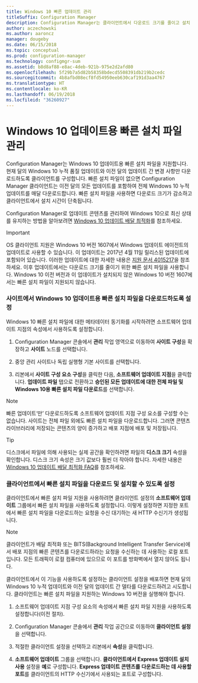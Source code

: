 ```yaml
---
title: Windows 10 빠른 업데이트 관리
titleSuffix: Configuration Manager
description: Configuration Manager는 클라이언트에서 다운로드 크기를 줄이고 설치 시간을 단축하는 Windows 10용 빠른 설치 파일을 지원합니다.
author: aczechowski
ms.author: aaroncz
manager: dougeby
ms.date: 06/15/2018
ms.topic: conceptual
ms.prod: configuration-manager
ms.technology: configmgr-sum
ms.assetid: b8d8af88-e8ac-4deb-921b-975e2d2afd80
ms.openlocfilehash: 5f29b7a5d82b58358bdecd5508391db219b2cedc
ms.sourcegitcommit: 4b8afbd08ecf8fd54950eeb630caf191d3aa4767
ms.translationtype: HT
ms.contentlocale: ko-KR
ms.lasthandoff: 06/19/2018
ms.locfileid: "36260927"
---
```

# <a name="manage-express-installation-files-for-windows-10-updates"></a>Windows 10 업데이트용 빠른 설치 파일 관리

Configuration Manager는 Windows 10 업데이트용 빠른 설치 파일을 지원합니다. 현재 달의 Windows 10 누적 품질 업데이트와 이전 달의 업데이트 간 변경 사항만 다운로드하도록 클라이언트를 구성합니다. 빠른 설치 파일이 없으면 Configuration Manager 클라이언트는 이전 달의 모든 업데이트를 포함하여 전체 Windows 10 누적 업데이트를 매달 다운로드합니다. 빠른 설치 파일을 사용하면 다운로드 크기가 감소하고 클라이언트에서 설치 시간이 단축됩니다.

Configuration Manager로 업데이트 콘텐츠를 관리하여 Windows 10으로 최신 상태를 유지하는 방법을 알아보려면 [Windows 10 업데이트 배달 최적화](/sccm/sum/deploy-use/optimize-windows-10-update-delivery)를 참조하세요.  


> [!IMPORTANT]  
> OS 클라이언트 지원은 Windows 10 버전 1607에서 Windows 업데이트 에이전트의 업데이트로 사용할 수 있습니다. 이 업데이트는 2017년 4월 11일 릴리스된 업데이트에 포함되어 있습니다. 이러한 업데이트에 대한 자세한 내용은 [지원 문서 4015217](http://support.microsoft.com/kb/4015217)을 참조하세요. 이후 업데이트에서는 다운로드 크기를 줄이기 위한 빠른 설치 파일을 사용합니다. Windows 10 이전 버전과 이 업데이트가 설치되지 않은 Windows 10 버전 1607에서는 빠른 설치 파일이 지원되지 않습니다.  


### <a name="enable-the-site-to-download-express-installation-files-for-windows-10-updates"></a>사이트에서 Windows 10 업데이트용 빠른 설치 파일을 다운로드하도록 설정
Windows 10 빠른 설치 파일에 대한 메타데이터 동기화를 시작하려면 소프트웨어 업데이트 지점의 속성에서 사용하도록 설정합니다.  

1. Configuration Manager 콘솔에서 **관리** 작업 영역으로 이동하여 **사이트 구성**을 확장하고 **사이트** 노드를 선택합니다.  

2. 중앙 관리 사이트나 독립 실행형 기본 사이트를 선택합니다.  

3. 리본에서 **사이트 구성 요소 구성**을 클릭한 다음, **소프트웨어 업데이트 지점**을 클릭합니다. **업데이트 파일** 탭으로 전환하고 **승인된 모든 업데이트에 대한 전체 파일 및 Windows 10용 빠른 설치 파일 다운로드**를 선택합니다.

> [!NOTE]    
> 빠른 업데이트‘만’ 다운로드하도록 소프트웨어 업데이트 지점 구성 요소를 구성할 수는 없습니다.  사이트는 전체 파일 외에도 빠른 설치 파일을 다운로드합니다. 그러면 콘텐츠 라이브러리에 저장되는 콘텐츠의 양이 증가하고 배포 지점에 배포 및 저장됩니다.

> [!Tip]  
> 디스크에서 파일에 의해 사용되는 실제 공간을 확인하려면 파일의 **디스크 크기** 속성을 확인합니다. 디스크 크기 속성은 크기 값보다 훨씬 더 작아야 합니다. 자세한 내용은 [Windows 10 업데이트 배달 최적화 FAQ](/sccm/sum/deploy-use/optimize-windows-10-update-delivery#bkmk_faq)를 참조하세요.  


### <a name="enable-clients-to-download-and-install-express-installation-files"></a>클라이언트에서 빠른 설치 파일을 다운로드 및 설치할 수 있도록 설정
클라이언트에서 빠른 설치 파일 지원을 사용하려면 클라이언트 설정의 **소프트웨어 업데이트** 그룹에서 빠른 설치 파일을 사용하도록 설정합니다. 이렇게 설정하면 지정한 포트에서 빠른 설치 파일을 다운로드하는 요청을 수신 대기하는 새 HTTP 수신기가 생성됩니다.

> [!NOTE]    
> 클라이언트가 배달 최적화 또는 BITS(Background Intelligent Transfer Service)에서 배포 지점의 빠른 콘텐츠를 다운로드하라는 요청을 수신하는 데 사용하는 로컬 포트입니다. 모든 트래픽이 로컬 컴퓨터에 있으므로 이 포트를 방화벽에서 열지 않아도 됩니다.  

클라이언트에서 이 기능을 사용하도록 설정하는 클라이언트 설정을 배포하면 현재 달의 Windows 10 누적 업데이트와 이전 달의 업데이트 간 델타를 다운로드하려고 시도합니다. 클라이언트는 빠른 설치 파일을 지원하는 Windows 10 버전을 실행해야 합니다.  

1. 소프트웨어 업데이트 지점 구성 요소의 속성에서 빠른 설치 파일 지원을 사용하도록 설정합니다(이전 절차).  

2. Configuration Manager 콘솔에서 **관리** 작업 공간으로 이동하여 **클라이언트 설정**을 선택합니다.  

3. 적절한 클라이언트 설정을 선택하고 리본에서 **속성**을 클릭합니다.  

4. **소프트웨어 업데이트** 그룹을 선택합니다. **클라이언트에서 Express 업데이트 설치 사용** 설정을 **예**로 구성합니다. **Express 업데이트 콘텐츠를 다운로드하는 데 사용할 포트**를 클라이언트의 HTTP 수신기에서 사용되는 포트로 구성합니다.  
